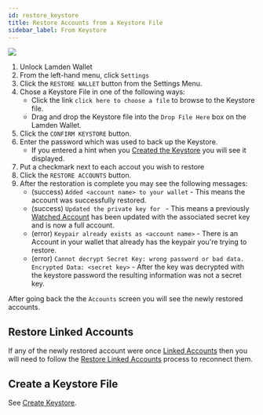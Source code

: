 ```yaml
---
id: restore_keystore
title: Restore Accounts from a Keystore File
sidebar_label: From Keystore
---
```

 ![](/img/wallet/gif/1.0.0_restore_keystore.gif)

1. Unlock Lamden Wallet
2. From the left-hand menu, click `Settings`
3. Click the `RESTORE WALLET` button from the Settings Menu.
4. Chose a Keystore File in one of the following ways:
    - Click the link `click here to choose a file` to browse to the Keystore file.
    - Drag and drop the Keystore file into the `Drop File Here` box on the Lamden Wallet.
5. Click the `CONFIRM KEYSTORE` button.
6. Enter the password which was used to back up the Keystore.
    - If you entered a hint when you <u>[Created the Keystore](/docs/wallet/restore_keystore)</u> you will see it displayed.
7. Put a checkmark next to each accout you wish to restore
8. Click the `RESTORE ACCOUNTS` button.
9.  After the restoration is complete you may see the following messages:
    - (success) `Added <account name> to your wallet` - This means the account was successfully restored.
    - (success) `Updated the private key for ` - This means a previously <u>[Watched Account](/docs/wallet/accounts_creation#track-account)</u> has been updated with the associated secret key and is now a full account.
    - (error) `Keypair already exists as <account name>` - There is an Account in your wallet that already has the keypair you're trying to restore.
    - (error) `Cannot decrypt Secret Key: wrong password or bad data. Encrypted Data: <secret key>` - After the key was decrypted with the keystore password the resulting information was not a secret key.

After going back the the `Accounts` screen you will see the newly restored accounts.

## Restore Linked Accounts
If any of the newly restored account were once <u>[Linked Accounts](/docs/wallet/accounts_linked_overview)</u> then you will need to follow the <u>[Restore Linked Accounts](/docs/wallet/restore_linked_account)</u> process to reconnect them.

## Create a Keystore File
See <u>[Create Keystore](/docs/wallet/backup_keystore)</u>.
